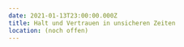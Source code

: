 ```yaml
---
date: 2021-01-13T23:00:00.000Z
title: Halt und Vertrauen in unsicheren Zeiten
location: (noch offen)
---
```

